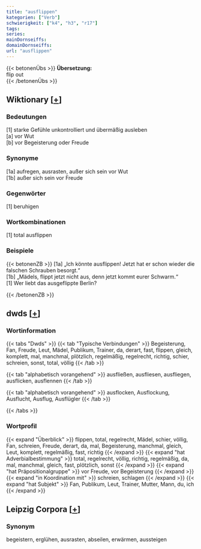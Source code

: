 ```yaml
---
title: "ausflippen"
kategorien: ["Verb"]
schwierigkeit: ["k4", "h3", "r17"]
tags:
series:
mainDornseiffs:
domainDornseiffs:
url: "ausflippen"
---
```


{{< betonenÜbs >}}
**Übersetzung:**  
flip  out  
{{< /betonenÜbs >}}

## Wiktionary [[+](https://de.wiktionary.org/wiki/ausflippen)]

### Bedeutungen
[1] starke Gefühle unkontrolliert und übermäßig ausleben  
[a] vor Wut  
[b] vor Begeisterung oder Freude  
  

### Synonyme
[1a] aufregen, ausrasten, außer sich sein vor Wut  
[1b] außer sich sein vor Freude  

### Gegenwörter
[1] beruhigen  

### Wortkombinationen
[1] total ausflippen  

### Beispiele
{{< betonenZB >}}
[1a] „Ich könnte ausflippen! Jetzt hat er schon wieder die falschen Schrauben besorgt.“  
[1b] „Mädels, flippt jetzt nicht aus, denn jetzt kommt eurer Schwarm.“  
[1] Wer liebt das ausgeflippte Berlin?  

{{< /betonenZB >}}


## dwds [[+](https://www.dwds.de/wb/ausflippen)]

### Wortinformation
{{< tabs "Dwds" >}}
{{< tab "Typische Verbindungen" >}}
Begeisterung, Fan, Freude, Leut, Mädel, Publikum, Trainer, da, derart, fast, flippen, gleich, komplett, mal, manchmal, plötzlich, regelmäßig, regelrecht, richtig, schier, schreien, sonst, total, völlig
{{< /tab >}}

{{< tab "alphabetisch vorangehend" >}}
ausfließen, ausfliesen, ausfliegen, ausflicken, ausflennen
{{< /tab >}}

{{< tab "alphabetisch vorangehend" >}}
ausflocken, Ausflockung, Ausflucht, Ausflug, Ausflügler
{{< /tab >}}

{{< /tabs >}}

### Wortprofil
{{< expand "Überblick" >}} flippen, total, regelrecht, Mädel, schier, völlig, Fan, schreien, Freude, derart, da, mal, Begeisterung, manchmal, gleich, Leut, komplett, regelmäßig, fast, richtig {{< /expand >}}
{{< expand "hat Adverbialbestimmung" >}} total, regelrecht, völlig, richtig, regelmäßig, da, mal, manchmal, gleich, fast, plötzlich, sonst {{< /expand >}}
{{< expand "hat Präpositionalgruppe" >}} vor Freude, vor Begeisterung {{< /expand >}}
{{< expand "in Koordination mit" >}} schreien, schlagen {{< /expand >}}
{{< expand "hat Subjekt" >}} Fan, Publikum, Leut, Trainer, Mutter, Mann, du, ich {{< /expand >}}

## Leipzig Corpora [[+](https://corpora.uni-leipzig.de/en/res?word=ausflippen&corpusId=deu_newscrawl-public_2018)]


### Synonym
begeistern, erglühen, ausrasten, abseilen, erwärmen, aussteigen

